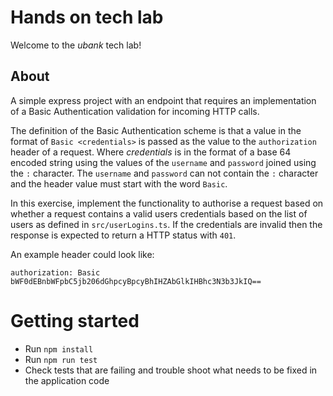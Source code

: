 # Hands on tech lab

Welcome to the *ubank* tech lab!

## About

A simple express project with an endpoint that requires an implementation of a Basic Authentication validation for incoming HTTP calls.

The definition of the Basic Authentication scheme is that a value in the format of `Basic <credentials>` is passed as the value to the `authorization` header of a request. Where *credentials* is in the format of a base 64 encoded string using the values of the `username` and `password` joined using the `:` character. The `username` and `password` can not contain the `:` character and the header value must start with the word `Basic`.

In this exercise, implement the functionality to authorise a request based on whether a request contains a valid users credentials based on the list of users as defined in `src/userLogins.ts`. If the credentials are invalid then the response is expected to return a HTTP status with `401`.

An example header could look like:

`authorization: Basic bWF0dEBnbWFpbC5jb206dGhpcyBpcyBhIHZAbGlkIHBhc3N3b3JkIQ==`

# Getting started

* Run `npm install`
* Run `npm run test`
* Check tests that are failing and trouble shoot what needs to be fixed in the application code
